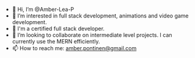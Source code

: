 - 👋 Hi, I’m @Amber-Lea-P
- 👀 I’m interested in full stack development, animations and video game development. 
- 🌱 I'm a certified full stack developer.
- 💞️ I’m looking to collaborate on intermediate level projects. I can currently use the MERN efficiently.
- 📫 How to reach me: amber.pontinen@gmail.com


